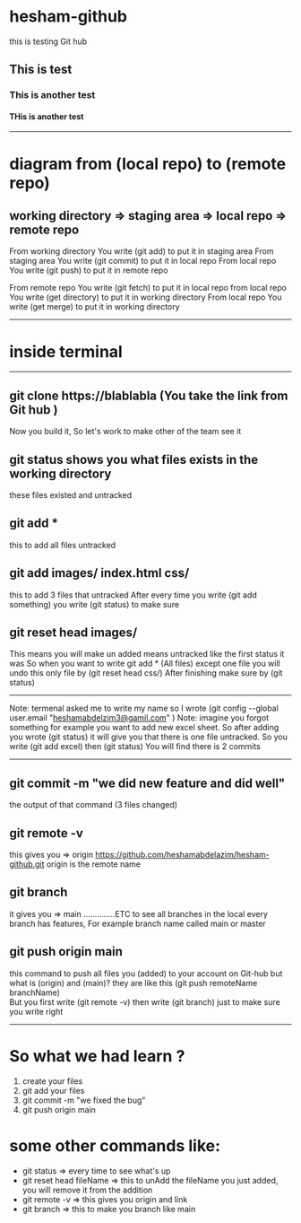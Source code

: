 # hesham-github

this is testing Git hub

## This is test

### This is another test

#### THis is another test

---

# diagram from (local repo) to (remote repo)

## working directory => staging area => local repo => remote repo

From working directory You write (git add) to put it in staging area
From staging area You write (git commit) to put it in local repo
From local repo You write (git push) to put it in remote repo

From remote repo You write (git fetch) to put it in local repo
from local repo You write (get directory) to put it in working directory
From local repo You write (get merge) to put it in working directory

---

# inside terminal

---

## git clone https://blablabla (You take the link from Git hub )

Now you build it, So let's work to make other of the team see it

## git status shows you what files exists in the working directory

these files existed and untracked

## git add \*

this to add all files untracked

## git add images/ index.html css/

this to add 3 files that untracked
After every time you write (git add something) you write (git status) to make sure

## git reset head images/

This means you will make un added means untracked like the first status it was
So when you want to write git add \* (All files) except one file you will undo this only file by (git reset head css/)
After finishing make sure by (git status)

---

Note: termenal asked me to write my name so I wrote
(git config --global user.email "heshamabdelzim3@gamil.com" )
Note: imagine you forgot something for example you want to add new excel sheet. So after adding you wrote (git status)
it will give you that there is one file untracked. So you write (git add excel) then (git status) You will find there is 2 commits

---

## git commit -m "we did new feature and did well"

the output of that command (3 files changed)

## git remote -v

this gives you => origin https://github.com/heshamabdelazim/hesham-github.git
origin is the remote name

## git branch

it gives you => main ..............ETC
to see all branches in the local
every branch has features, For example branch name called main or master

## git push origin main

this command to push all files you (added) to your account on Git-hub
but what is (origin) and (main)? they are like this (git push remoteName branchName)  
But you first write (git remote -v) then write (git branch) just to make sure you write right

---

# So what we had learn ?

1. create your files
2. git add your files
3. git commit -m "we fixed the bug"
4. git push origin main

# some other commands like:

- git status => every time to see what's up
- git reset head fileName => this to unAdd the fileName you just added, you will remove it from the addition
- git remote -v => this gives you origin and link
- git branch => this to make you branch like main
